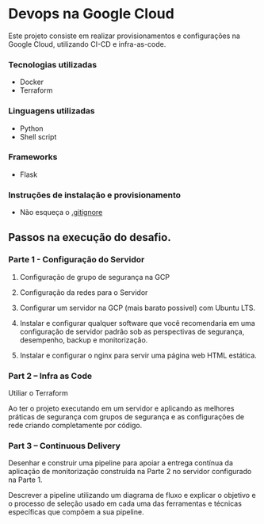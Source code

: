 # Devops na Google Cloud

Este projeto consiste em realizar provisionamentos e configurações na Google Cloud, utilizando CI-CD e infra-as-code.

### Tecnologias utilizadas
- Docker
- Terraform

### Linguagens utilizadas
- Python
- Shell script

### Frameworks
- Flask

### Instruções de instalação e provisionamento

- Não esqueça o [.gitignore](https://www.toptal.com/developers/gitignore)

## Passos na execução do desafio.

### **Parte 1 - Configuração do Servidor**

1. Configuração de grupo de segurança na GCP



2. Configuração da redes para o Servidor
3. Configurar um servidor na GCP (mais barato possivel) com Ubuntu LTS.
4. Instalar e configurar qualquer software que você recomendaria em uma configuração de servidor padrão sob as perspectivas de segurança, desempenho, backup e monitorização.
5. Instalar e configurar o nginx para servir uma página web HTML estática.

### **Part 2 – Infra as Code**

Utiliar o Terraform

Ao ter o projeto executando em um servidor e aplicando as melhores práticas de segurança com grupos de segurança e as configurações de rede criando completamente por código.


### **Part 3 – Continuous Delivery**

Desenhar e construir uma pipeline para apoiar a entrega contínua da aplicação de monitorização construída na Parte 2 no servidor configurado na Parte 1.

Descrever a pipeline utilizando um diagrama de fluxo e explicar o objetivo e o processo de seleção usado em cada uma das ferramentas e técnicas específicas que compõem a sua pipeline. 